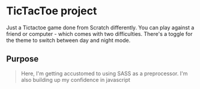 # TicTacToe project
 Just a Tictactoe game done from Scratch differently.
 You can play against a friend or computer - which comes with two difficulties. There's a toggle for the theme to switch between day and night mode.

 ## Purpose
 > Here, I'm getting accustomed to using SASS as a preprocessor.
 > I'm also building up my confidence in javascript
